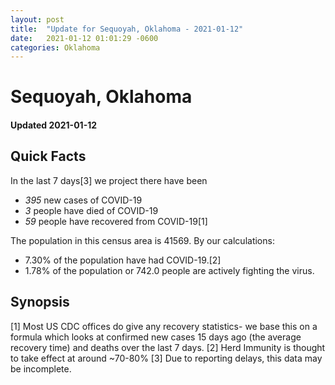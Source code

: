 ```yaml
---
layout: post
title:  "Update for Sequoyah, Oklahoma - 2021-01-12"
date:   2021-01-12 01:01:29 -0600
categories: Oklahoma
---
```


# Sequoyah, Oklahoma
#### Updated 2021-01-12

## Quick Facts

In the last 7 days[3] we project there have been
- *395* new cases of COVID-19
- *3* people have died of COVID-19
- *59* people have recovered from COVID-19[1]

The population in this census area is 41569. By our calculations:
- 7.30% of the population have had COVID-19.[2]
- 1.78% of the population or 742.0 people are actively fighting the virus.

## Synopsis




[1] Most US CDC offices do give any recovery statistics- we base this on a formula which looks at confirmed new cases
15 days ago (the average recovery time) and deaths over the last 7 days.
[2] Herd Immunity is thought to take effect at around ~70-80%
[3] Due to reporting delays, this data may be incomplete. 
    